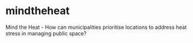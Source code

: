 # mindtheheat
Mind the Heat - How can municipalities prioritise locations to address heat stress in managing public space?
